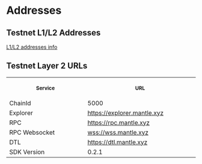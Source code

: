 # Addresses

## Testnet L1/L2 Addresses
[L1/L2 addresses info](info/mainnet-info.yaml)

## Testnet Layer 2 URLs
<table>
<tr>
<th>
<img width="506px" height="0px" />
<p><small>Service</small></p>
</th>
<th>
<img width="506px" height="0px" />
<p><small>URL</small></p>
</th>
</tr> 
<tr>
<td> ChainId </td>
<td>5000</td>
</tr>

<tr>
<td> Explorer </td>
<td><a href="https://explorer.mantle.xyz">https://explorer.mantle.xyz</a></td>
</tr>
<tr>
<td> RPC </td>
<td><a href="https://rpc.mantle.xyz">https://rpc.mantle.xyz</a></td>
</tr>
<tr>
<td> RPC Websocket </td>
<td><a href="wss://wss.mantle.xyz/">wss://wss.mantle.xyz</a></td>
</tr>
<tr>
<td> DTL </td>
<td><a href="https://dtl.mantle.xyz">https://dtl.mantle.xyz</a></td>
</tr>
<tr>
<td> SDK Version </td>
<td>0.2.1</td>
</tr>
</table>
